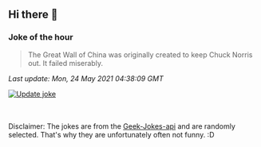 ## Hi there 👋

### Joke of the hour
<!-- joke -->
>The Great Wall of China was originally created to keep Chuck Norris out. It failed miserably.
<!-- /joke -->

*Last update: Mon, 24 May 2021 04:38:09 GMT*

[![Update joke](https://github.com/nclskfm/nclskfm/actions/workflows/joke.yml/badge.svg)](https://github.com/nclskfm/nclskfm/actions/workflows/joke.yml)

<br><br>
Disclaimer: The jokes are from the [Geek-Jokes-api](https://github.com/sameerkumar18/geek-joke-api) and are randomly selected. That's why they are unfortunately often not funny. :D
